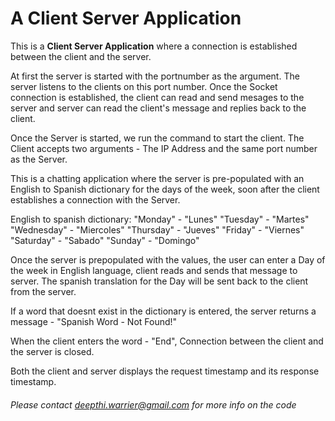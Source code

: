# A Client Server Application

This is a **Client Server Application** where a connection is established between the client and the server.

At first the server is started with the portnumber as the argument. The server listens to the clients on this port number.
Once the Socket connection is established, the client can read and send mesages to the server and server can read the client's message and replies back to the client.

Once the Server is started, we run the command to start the client. The Client accepts two arguments - The IP Address and the same port number as the Server.

This is a chatting application where the server is pre-populated with an English to Spanish dictionary for the days of the week, soon after the client establishes a connection with the Server.

English to spanish dictionary:
"Monday"    - "Lunes"
"Tuesday"   - "Martes"
"Wednesday" - "Miercoles"
"Thursday"  - "Jueves"
"Friday"    - "Viernes"
"Saturday"  - "Sabado"
"Sunday"    - "Domingo"

Once the server is prepopulated with the values, the user can enter a Day of the week in English language, client reads and sends that message to server. The spanish translation for the Day will be sent back to the client from the server.

If a word that doesnt exist in the dictionary is entered, the server returns a message - "Spanish Word - Not Found!"

When the client enters the word - "End", Connection between the client and the server is closed.

Both the client and server displays the request timestamp and its response timestamp.

###### *Please contact deepthi.warrier@gmail.com for more info on the code*
